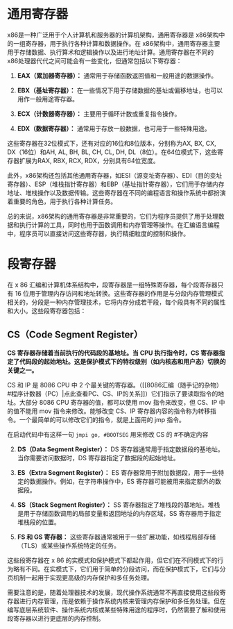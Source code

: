 # 通用寄存器

x86是一种广泛用于个人计算机和服务器的计算机架构，通用寄存器是 x86架构中的一组寄存器，用于执行各种计算和数据操作。在 x86架构中，通用寄存器主要用于存储数据、执行算术和逻辑操作以及进行地址计算。通用寄存器在不同的 x86处理器代代之间可能会有一些变化，但通常包括以下寄存器：

1. **EAX（累加器寄存器）：** 通常用于存储函数返回值和一般用途的数据操作。

2. **EBX（基址寄存器）：** 在一些情况下用于存储数据的基址或偏移地址，也可以用作一般用途寄存器。

3. **ECX（计数器寄存器）：** 主要用于循环计数或重复指令操作。

4. **EDX（数据寄存器）：** 通常用于存放一般数据，也可用于一些特殊用途。

这些寄存器在32位模式下，还有对应的16位和8位版本，分别称为AX, BX, CX, DX（16位）和AH, AL, BH, BL, CH, CL, DH, DL（8位）。在64位模式下，这些寄存器扩展为RAX, RBX, RCX, RDX，分别具有64位宽度。

此外，x86架构还包括其他通用寄存器，如ESI（源变址寄存器）、EDI（目的变址寄存器）、ESP（堆栈指针寄存器）和EBP（基址指针寄存器），它们用于存储内存地址、堆栈操作以及数据传输。这些寄存器在不同的编程语言和操作系统中都扮演着重要的角色，用于执行各种计算任务。

总的来说，x86架构的通用寄存器是非常重要的，它们为程序员提供了用于处理数据和执行计算的工具，同时也用于函数调用和内存管理等操作。在汇编语言编程中，程序员可以直接访问这些寄存器，执行精细粒度的控制和操作。

# 段寄存器

在 x 86 汇编和计算机体系结构中，段寄存器是一组特殊寄存器，每个段寄存器只有 16 位用于管理内存访问和地址转换。这些寄存器的作用是与分段内存管理模式相关的，分段是一种内存管理技术，它将内存分成若干段，每个段具有不同的属性和大小。这些段寄存器包括：
##  **CS（Code Segment Register）**

**CS 寄存器存储着当前执行的代码段的基地址。当 CPU 执行指令时，CS 寄存器指定了代码段的起始地址。这是保护模式下的特权级别（如内核态和用户态）切换的关键之一。**

CS 和 IP 是 8086 CPU 中 2 个最关键的寄存器。（[[8086汇编（随手记的杂物）#程序计数器（PC）|点此查看PC、CS、IP的关系]]）它们指示了要读取指令的地址。大部分 8086 CPU 寄存器的值，都可以使用 mov 指令来改变，但 CS、IP 中的值不能用 mov 指令来修改。能够改变 CS、IP 寄存器内容的指令称为转移指令。一个最简单的可以修改它们的指令，就是上面用的 jmp 指令。

在启动代码中有这样一句 `jmpi go, #BOOTSEG` 用来修改 CS 的 #不确定内容

2. **DS（Data Segment Register）：** DS 寄存器通常用于指定数据段的基地址。当你需要访问数据时，DS 寄存器指定了数据段的起始地址。

3. **ES（Extra Segment Register）：** ES 寄存器常用于附加数据段，用于一些特定的数据操作。例如，在字符串操作中，ES 寄存器可能被用来指定额外的数据段。

4. **SS（Stack Segment Register）：** SS 寄存器指定了堆栈段的基地址。堆栈是用于存储函数调用的局部变量和返回地址的内存区域，SS 寄存器用于指定堆栈段的位置。

5. **FS 和 GS 寄存器：** 这些寄存器通常被用于一些扩展功能，如线程局部存储（TLS）或某些操作系统特定的任务。

这些段寄存器在 x 86 的实模式和保护模式下都起作用，但它们在不同模式下的行为略有不同。在实模式下，它们用于简单的分段访问，而在保护模式下，它们与分页机制一起用于实现更高级的内存保护和多任务处理。

需要注意的是，随着处理器技术的发展，现代操作系统通常不再直接使用这些段寄存器进行内存管理，而是依赖于操作系统内核来管理内存保护和多任务处理。但在编写底层系统软件、操作系统内核或某些特殊用途的程序时，仍然需要了解和使用段寄存器以进行更底层的内存控制。

